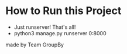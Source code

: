 # How to Run this Project

- Just runserver! That's all!
- python3 manage.py runserver 0:8000


made by Team GroupBy

